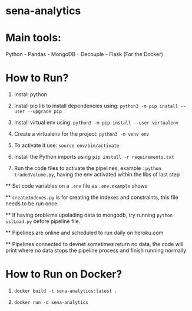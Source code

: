 # sena-analytics

# Main tools:

Python - Pandas - MongoDB - Decouple - Flask (For the Docker)

# How to Run?

1. Install python

2. Install pip lib to install dependencies using: `python3 -m pip install --user --upgrade pip`

3. Install virtual env using: `python3 -m pip install --user virtualenv`

4. Create a virtualenv for the project: `python3 -m venv env`

5. To activate it use: `source env/bin/activate`

6. Install the Python imports using `pip install -r requirements.txt`

7. Run the code files to activate the pipelines, example : `python tradedVolume.py`, having the env activated within the libs of last step

** Set code variables on a `.env` file as `.env.example` shows

** `createIndexes.py` is for creating the indexes and constraints, this file needs to be run once.

** If having problems upolading data to mongodb, try running `python sslLoad.py` before pipeline file.

** Pipelines are online and scheduled to run daily on heroku.com

** Pipelines connected to devnet sometimes return no data, the code will print where no data stops the pipeline process and finish running normally

# How to Run on Docker?

1. `docker build -t sena-analytics:latest .`

2. `docker run -d sena-analytics`
